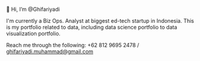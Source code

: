 👋 Hi, I’m @Ghifariyadi

I'm currently a Biz Ops. Analyst at biggest ed-tech startup in Indonesia. This is my portfolio related to data, including data science portfolio to data visualization portfolio.

Reach me through the following:
+62 812 9695 2478 / ghifariyadi.muhammad@gmail.com
